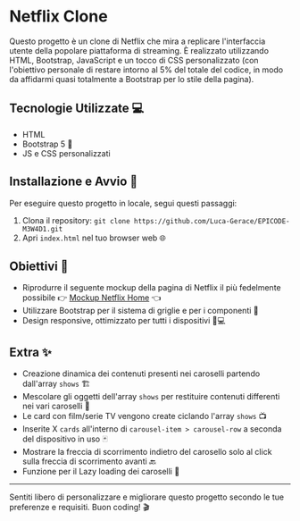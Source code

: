# Netflix Clone
Questo progetto è un clone di Netflix che mira a replicare l'interfaccia utente della popolare piattaforma di streaming. È realizzato utilizzando HTML, Bootstrap, JavaScript e un tocco di CSS personalizzato
(con l'obiettivo personale di restare intorno al 5% del totale del codice, in modo da affidarmi quasi totalmente a Bootstrap per lo stile della pagina).

## Tecnologie Utilizzate 💻
- HTML
- Bootstrap 5 🎨
- JS e CSS personalizzati

## Installazione e Avvio 🚀
Per eseguire questo progetto in locale, segui questi passaggi:
1. Clona il repository: `git clone https://github.com/Luca-Gerace/EPICODE-M3W4D1.git`
2. Apri `index.html` nel tuo browser web 🌐

## Obiettivi 🎯
- Riprodurre il seguente mockup della pagina di Netflix il più fedelmente possibile
    👉 [Mockup Netflix Home](https://github.com/Luca-Gerace/EPICODE-M3W4D1/blob/main/assets/mockup-netflix-home.png) 👈
- Utilizzare Bootstrap per il sistema di griglie e per i componenti 📐
- Design responsive, ottimizzato per tutti i dispositivi 📱💻

## Extra ✨
- Creazione dinamica dei contenuti presenti nei caroselli partendo dall'array `shows` 🏗️
- Mescolare gli oggetti dell'array `shows` per restituire contenuti differenti nei vari caroselli 🎲
- Le card con film/serie TV vengono create ciclando l'array `shows` 📺
- Inserite X `cards` all'interno di `carousel-item > carousel-row` a seconda del dispositivo in uso 🃏
- Mostrare la freccia di scorrimento indietro del carosello solo al click sulla freccia di scorrimento avanti 🔙
- Funzione per il Lazy loading dei caroselli 🔄

---

Sentiti libero di personalizzare e migliorare questo progetto secondo le tue preferenze e requisiti. Buon coding! 🎬